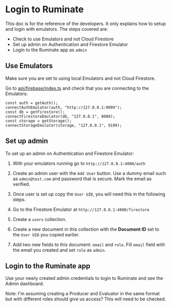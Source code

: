 # Login to Ruminate

This doc is for the reference of the developers. It only explains how to setup and login with emulators. The steps covered are:
- Check to use Emulators and not Cloud Firestore
- Set up admin on Authentication and Firestore Emulator
- Login to the Ruminate app as `admin`




Use Emulators
-----
Make sure you are set to using local Emulators and not Cloud Firestore.

Go to [api/firebase/index.ts](../src/components/api/firebase/index.ts) and check that you are connecting to the Emulators:
```
const auth = getAuth();
connectAuthEmulator(auth, "http://127.0.0.1:9099");
const db = getFirestore();
connectFirestoreEmulator(db, "127.0.0.1", 8080);
const storage = getStorage();
connectStorageEmulator(storage, "127.0.0.1", 9199);
```

Set up admin 
-----

To set up an admin on Authentication and Firestore Emulator:

1) With your emulators running go to `http://127.0.0.1:4000/auth`

2) Create an admin user with the `Add User` button. Use a dummy email such as `admin@test.com` and password that is secure. Mark the email as verified.

3) Once user is set up copy the `User UID`, you will need this in the following steps.

4) Go to the Firestore Emulator at `http://127.0.0.1:4000/firestore`

5) Create a `users` collection.

6) Create a new document in this collection with the <b>Document ID</b> set to the `User UID` you copied earlier.

<!-- Additional fields might be needed such as approved etc -->
7) Add two new fields to this document: `email` and `role`. Fill `email` field with the email you created and set `role` as `admin`. 



Login to the Ruminate app
----

Use your newly created admin credentials to login to Ruminate and see the Admin dashboard.

Note: I'm assuming creating a Producer and Evaluator in the same format but with different roles should give us access? This will need to be checked.